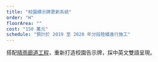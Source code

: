 ```yaml
---
title: "校園標示牌更新系統"
order: "H"
floorArea: ""
cost: "150 萬元"
schedule: "預計於 2019 至 2020 年分段陸續進行施工"
---
```


<div class="description">
  <p>搭配<a class="text-red-800 hover:text-blue-800" href="/in-progress/campus-rain-canopy">晴雨廊道工程</a>，重新打造校園告示牌，採中英文雙語呈現。</p>
</div>
